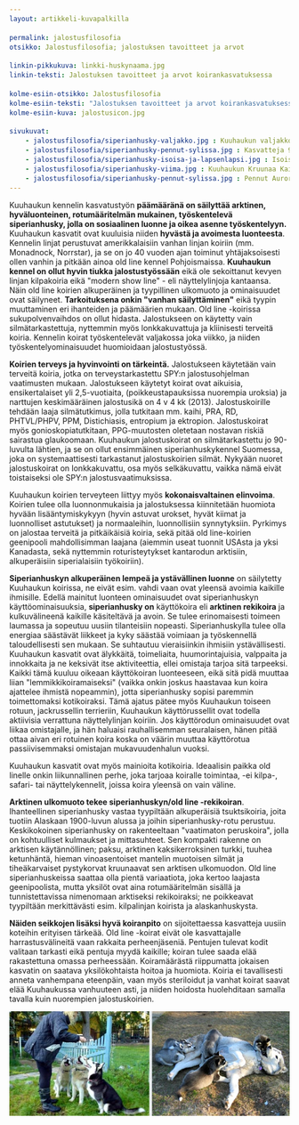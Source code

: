 ```yaml
---
layout: artikkeli-kuvapalkilla

permalink: jalostusfilosofia
otsikko: Jalostusfilosofia; jalostuksen tavoitteet ja arvot

linkin-pikkukuva: linkki-huskynaama.jpg
linkin-teksti: Jalostuksen tavoitteet ja arvot koirankasvatuksessa

kolme-esiin-otsikko: Jalostusfilosofia
kolme-esiin-teksti: "Jalostuksen tavoitteet ja arvot koirankasvatuksessa. Tasapainossa luonne, terveys, käyttöominaisuudet ja oikea arktinen ulkomuoto."
kolme-esiin-kuva: jalostusicon.jpg

sivukuvat:
    - jalostusfilosofia/siperianhusky-valjakko.jpg : Kuuhaukun valjakko
    - jalostusfilosofia/siperianhusky-pennut-sylissa.jpg : Kasvatteja 9 pennun pentueesta
    - jalostusfilosofia/siperianhusky-isoisa-ja-lapsenlapsi.jpg : Isoisä ja lapsenlapsi, 10 vuoden ikäero
    - jalostusfilosofia/siperianhusky-viima.jpg : Kuuhaukun Kruunaa Kaiken, Viima
    - jalostusfilosofia/siperianhusky-pennut-sylissa.jpg : Pennut Aurora Nocturne & Canis Majoris
---
```


Kuuhaukun kennelin kasvatustyön **päämääränä on säilyttää arktinen, hyväluonteinen, 
rotumääritelmän mukainen, työskentelevä siperianhusky, jolla on sosiaalinen luonne ja 
oikea asenne työskentelyyn.** Kuuhaukun kasvatit ovat kuuluisia niiden **hyvästä ja avoimesta 
luonteesta**. Kennelin linjat perustuvat amerikkalaisiin vanhan linjan koiriin (mm. Monadnock, Norrstar), 
ja se on jo 40 vuoden ajan toiminut yhtäjaksoisesti ollen vanhin ja pitkään ainoa old line 
kennel Pohjoismaissa. **Kuuhaukun kennel on ollut hyvin tiukka jalostustyössään** eikä ole 
sekoittanut kevyen linjan kilpakoiria eikä "modern show line" - eli näyttelylinjoja 
kantaansa. Näin old line koirien alkuperäinen ja tyypillinen ulkomuoto ja ominaisuudet 
ovat säilyneet. **Tarkoituksena onkin "vanhan säilyttäminen"** eikä tyypin muuttaminen eri 
ihanteiden ja päämäärien mukaan. Old line -koirissa sukupolvenvaihdos on ollut hidasta. Jalostukseen on käytetty vain silmätarkastettuja, nyttemmin myös lonkkakuvattuja 
ja kliinisesti terveitä koiria. Kennelin koirat 
työskentelevät valjakossa joka viikko, ja niiden työskentelyominaisuudet huomioidaan 
jalostustyössä.

**Koirien terveys ja hyvinvointi on tärkeintä.** Jalostukseen käytetään 
vain terveitä koiria, jotka on terveystarkastettu SPY:n jalostusohjelman vaatimusten 
mukaan. Jalostukseen käytetyt koirat ovat aikuisia, ensikertalaiset yli 2,5-vuotiaita, 
(poikkeustapauksissa nuorempia uroksia) ja narttujen keskimääräinen jalostusikä on 4 v 4 kk 
(2013). Jalostuskoirille tehdään laaja silmätutkimus, jolla tutkitaan mm. kaihi, PRA, 
RD, PHTVL/PHPV, PPM, Distichiasis, entropium ja ektropion. Jalostuskoirat myös 
gonioskopiatutkitaan, PPG-muutosten oletetaan nostavan riskiä sairastua glaukoomaan. 
Kuuhaukun jalostuskoirat on silmätarkastettu jo 90-luvulta lähtien, ja se on ollut 
ensimmäinen siperianhuskykennel Suomessa, joka on systemaattisesti tarkastanut jalostuskoirien 
silmät. Nykyään nuoret jalostuskoirat on lonkkakuvattu, osa myös selkäkuvattu, 
vaikka nämä eivät toistaiseksi ole SPY:n jalostusvaatimuksissa.

Kuuhaukun koirien terveyteen liittyy myös **kokonaisvaltainen elinvoima**. Koirien 
tulee olla luonnonmukaisia ja jalostuksessa kiinnitetään huomiota hyvään lisääntymiskykyyn 
(hyvin astuvat urokset, hyvät kiimat ja luonnolliset astutukset) ja normaaleihin, 
luonnollisiin synnytyksiin. Pyrkimys on jalostaa terveitä ja pitkäikäisiä koiria, sekä 
pitää old line-koirien geenipooli mahdollisimman laajana (aiemmin useat tuonnit USAsta ja yksi Kanadasta,
sekä nyttemmin roturisteytykset kantarodun 
arktisiin, alkuperäisiin siperialaisiin työkoiriin).

**Siperianhuskyn alkuperäinen lempeä ja ystävällinen luonne** on säilytetty Kuuhaukun koirissa, 
ne eivät esim. vahdi vaan ovat yleensä avoimia kaikille ihmisille. Edellä mainitut luonteen 
ominaisuudet ovat siperianhuskyn käyttöominaisuuksia, **siperianhusky on** käyttökoira eli **arktinen
rekikoira** ja kulkuvälineenä kaikille käsiteltävä ja avoin. Se tulee erinomaisesti toimeen laumassa ja 
sopeutuu uusiin tilanteisiin nopeasti. 
Siperianhuskylla tulee olla energiaa säästävät liikkeet ja kyky säästää voimiaan ja työskennellä 
taloudellisesti sen mukaan. Se suhtautuu vieraisiinkin 
ihmisiin ystävällisesti. Kuuhaukun kasvatit ovat älykkäitä, toimeliaita, huumorintajuisia, 
valppaita ja innokkaita ja ne keksivät itse aktiviteettia, ellei omistaja tarjoa sitä tarpeeksi. 
Kaikki tämä kuuluu oikeaan käyttökoiran luonteeseen, eikä sitä pidä muuttaa liian "lemmikkikoiramaiseksi" 
(vaikka onkin joskus haastavaa kun koira ajattelee ihmistä nopeammin), jotta siperianhusky sopisi 
paremmin toimettomaksi kotikoiraksi. Tämä ajatus pätee myös Kuuhaukun toiseen rotuun, jackrussellin 
terrieriin, Kuuhaukun käyttörussellit ovat todella aktiivisia verrattuna näyttelylinjan koiriin. 
Jos käyttörodun ominaisuudet ovat liikaa omistajalle, ja hän haluaisi rauhallisemman seuralaisen, 
hänen pitää ottaa aivan eri rotuinen koira koska on väärin muuttaa käyttörotua passiivisemmaksi 
omistajan mukavuudenhalun vuoksi.

Kuuhaukun kasvatit ovat myös mainioita kotikoiria. Ideaalisin paikka old linelle onkin liikunnallinen 
perhe, joka tarjoaa koiralle toimintaa, -ei kilpa-, safari- tai näyttelykennelit, joissa koira 
yleensä on vain väline.

**Arktinen ulkomuoto tekee siperianhuskyn/old line -rekikoiran**. Ihanteellinen siperianhusky vastaa 
tyypiltään alkuperäisiä tsuktsikoiria, joita tuotiin Alaskaan 1900-luvun alussa ja joihin 
siperianhusky-rotu perustuu. Keskikokoinen siperianhusky on rakenteeltaan "vaatimaton peruskoira", 
jolla on kohtuulliset kulmaukset ja mittasuhteet. Sen kompakti rakenne on arktisen käytännöllinen; 
paksu, arktinen kaksikerroksinen turkki, tuuhea ketunhäntä, hieman vinoasentoiset mantelin 
muotoisen silmät ja tiheäkarvaiset pystykorvat kruunaavat sen arktisen ulkomuodon. Old line 
siperianhuskeissa saattaa olla pientä variaatiota, joka kertoo laajasta geenipoolista, mutta 
yksilöt ovat aina rotumääritelmän sisällä ja tunnistettavissa nimenomaan arktiseksi rekikoiraksi; 
ne poikkeavat tyypiltään merkittävästi esim. kilpalinjan koirista ja alaskanhuskysta.

**Näiden seikkojen lisäksi hyvä koiranpito** on sijoitettaessa kasvatteja uusiin koteihin 
erityisen tärkeää. Old line -koirat eivät ole kasvattajalle harrastusvälineitä vaan rakkaita perheenjäseniä. 
Pentujen tulevat kodit valitaan tarkasti eikä pentuja myydä kaikille; koiran tulee saada 
elää rakastettuna omassa perheessään. Koiramäärästä riippumatta jokaisen kasvatin on saatava 
yksilökohtaista hoitoa ja huomiota. Koiria ei tavallisesti anneta vanhempana eteenpäin, 
vaan myös steriloidut ja vanhat koirat saavat elää Kuuhaukussa vanhuuteen asti, ja niiden 
hoidosta huolehditaan samalla tavalla kuin nuorempien jalostuskoirien.

<center>
<img src="images/jalostusfilosofia/siperianhusky-toko.jpg"/>
</center><br>
